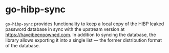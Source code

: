 # go-hibp-sync

`go-hibp-sync` provides functionality to keep a local copy of the HIBP leaked password database in sync with the upstream version at https://haveibeenpowned.com.
In addition to syncing the database, the library allows exporting it into a single list — the former distribution format of the database. 
